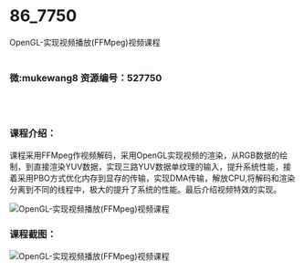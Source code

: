 # 86_7750
OpenGL-实现视频播放(FFMpeg)视频课程
<br/></br>
<h3>微:mukewang8 资源编号：527750</h3>
<br/></br>
<h3>课程介绍：</h3>
<p>课程采用FFMpeg作视频解码，采用<a title="查看与 OpenGL 相关的文章" target="_blank">OpenGL</a>实现视频的渲染，从RGB数据的绘制，到直接渲染YUV数据，实现三路YUV数据单纹理的输入，提升系统性能，接着采用PBO方式优化内存到显存的传输，实现DMA传输，解放CPU,将解码和渲染分离到不同的线程中，极大的提升了系统的性能。最后介绍视频特效的实现。</p>
<p><img src="https://www.ko996.com/wp-content/uploads/img/2019/10/356-23-300x169.jpg" alt="OpenGL-实现视频播放(FFMpeg)视频课程"></p>
<h3>课程截图：</h3>
<p><img src="https://www.ko996.com/wp-content/uploads/img/2019/10/1-38.png" alt="OpenGL-实现视频播放(FFMpeg)视频课程"></p>
